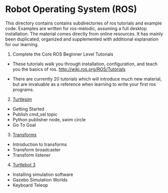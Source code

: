# Robot Operating System (ROS)

This directory contains contains subdirectories of ros tutorials and example code. Examples are written for ros-melodic, assuming a full desktop installation. The material comes directly from online resources. It has mainly been duplicated, organized and supplemented with additional explanation for our learning.

1. Complete the Core ROS Beginner Level Tutorials

  - These tutorials walk you through installation, configuration, and teach you the basics of ros. http://wiki.ros.org/ROS/Tutorials

  - There are currently 20 tutorials which will introduce much new material, but are invaluable as a reference when learning to write your first ros programs.

2. [Turtlesim](./turtlesim/README.md)

  - Getting Started
  - Publish cmd_vel topic
  - Python publisher node, swim circle
  - Go To Goal

3. [Transforms](./tf2/README.md)

  - Introduction to transforms
  - Transform broadcaster
  - Transform listener

4. [Turtlebot 3](./turtlebot3/README.md)

  - Installing simulation software
  - Gazebo Simulation Worlds
  - Keyboard Teleop

  